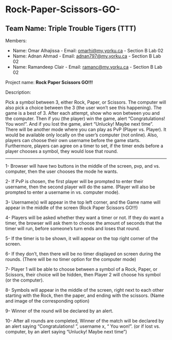 # Rock-Paper-Scissors-GO-
## Team Name: Triple Trouble Tigers (TTT) ##


Members:
- Name: Omar Alhajissa - Email: omarhi@my.yorku.ca - Section B Lab 02 
- Name: Adnan Ahmad - Email: adnan797@my.yorku.ca - Section B Lab 02
- Name: Ramandeep Clair - Email: ramanc@my.yorku.ca - Section B Lab 02


Project name: **Rock Paper Scissors GO!!!**

Description:

Pick a symbol between 3, either Rock, Paper, or Scissors. The computer will also pick a choice between the 3 (the user won’t see this happening). The game is a best of 3. After each attempt, show who won between you and the computer. Then if you (the player) win the game, alert “Congratulations! You won!”. And if you lost the game, alert “Unlucky! Maybe next time”. There will be another mode where you can play as PvP (Player vs. Player). It would be available only locally on the user’s computer (not online). Also, players can choose their own username before the game starts. Furthermore, players can agree on a timer to set, if the timer ends before a player chooses a symbol, they would lose that round.

--------------------------------------------------------------------------------------------------------------------------------------------------------------------------------

1- Browser will have two buttons in the middle of the screen, pvp, and vs. computer, then the user chooses the mode he wants.

2- If PvP is chosen, the first player will be prompted to enter their username, then the second player will do the same. (Player will also be prompted to enter a username in vs. computer mode).

3- Username(s) will appear in the top left corner, and the Game name will appear in the middle of the screen (Rock Paper Scissors GO!!!)

4- Players will be asked whether they want a timer or not. If they do want a timer, the browser will ask them to choose the amount of seconds that the timer will run, before someone’s turn ends and loses that round.

5- If the timer is to be shown, it will appear on the top right corner of the screen.

6- If they don’t, then there will be no timer displayed on screen during the rounds. (There will be no timer option for the computer mode)

7- Player 1 will be able to choose between a symbol of a Rock, Paper, or Scissors, their choice will be hidden, then Player 2 will choose his symbol (or the computer).

8- Symbols will appear in the middle of the screen, right next to each other starting with the Rock, then the paper, and ending with the scissors. (Name and image of the corresponding option)

9- Winner of the round will be declared by an alert.

10- After all rounds are completed, Winner of the match will be declared by an alert saying “Congratulations! ”, username x, “ You won!”. (or if lost vs. computer, by an alert saying “Unlucky! Maybe next time”)


